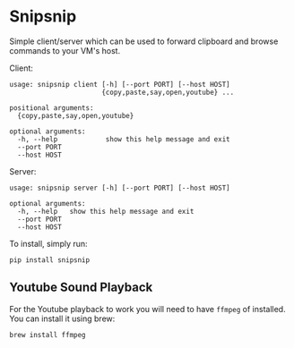 # Snipsnip
Simple client/server which can be used to forward clipboard and browse commands
to your VM's host.

Client:
```
usage: snipsnip client [-h] [--port PORT] [--host HOST]
                       {copy,paste,say,open,youtube} ...

positional arguments:
  {copy,paste,say,open,youtube}

optional arguments:
  -h, --help            show this help message and exit
  --port PORT
  --host HOST
```

Server:
```
usage: snipsnip server [-h] [--port PORT] [--host HOST]

optional arguments:
  -h, --help   show this help message and exit
  --port PORT
  --host HOST
```

To install, simply run:
```
pip install snipsnip
```

## Youtube Sound Playback
For the Youtube playback to work you will need to have `ffmpeg` of installed.
You can install it using brew:
```sh
brew install ffmpeg
```
